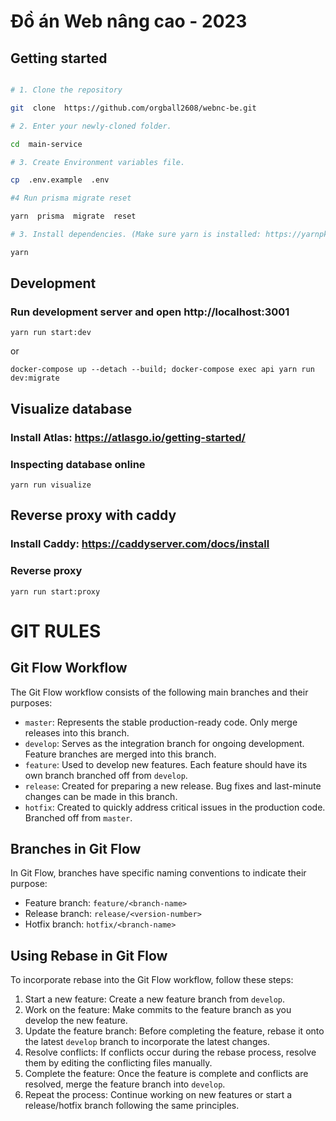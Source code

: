 # Đồ án Web nâng cao - 2023 
## Getting started
```bash

# 1. Clone the repository

git  clone  https://github.com/orgball2608/webnc-be.git

# 2. Enter your newly-cloned folder.

cd  main-service

# 3. Create Environment variables file.  

cp  .env.example  .env

#4 Run prisma migrate reset

yarn  prisma  migrate  reset

# 3. Install dependencies. (Make sure yarn is installed: https://yarnpkg.com/lang/en/docs/install)

yarn

```

## Development

### Run development server and open http://localhost:3001

```
yarn run start:dev
```
or
```
docker-compose up --detach --build; docker-compose exec api yarn run dev:migrate
```
## Visualize database
### Install Atlas: https://atlasgo.io/getting-started/
### Inspecting database online
```
yarn run visualize
```

## Reverse proxy with caddy
### Install Caddy: https://caddyserver.com/docs/install
### Reverse proxy
```
yarn run start:proxy
```

# GIT RULES
## Git Flow Workflow
The Git Flow workflow consists of the following main branches and their purposes:
-  `master`: Represents the stable production-ready code. Only merge releases into this branch.
-  `develop`: Serves as the integration branch for ongoing development. Feature branches are merged into this branch.
-  `feature`: Used to develop new features. Each feature should have its own branch branched off from `develop`.
-  `release`: Created for preparing a new release. Bug fixes and last-minute changes can be made in this branch.
-  `hotfix`: Created to quickly address critical issues in the production code. Branched off from `master`.

## Branches in Git Flow
In Git Flow, branches have specific naming conventions to indicate their purpose:
-  Feature branch: `feature/<branch-name>`
-  Release branch: `release/<version-number>`
-  Hotfix branch: `hotfix/<branch-name>`

## Using Rebase in Git Flow
To incorporate rebase into the Git Flow workflow, follow these steps:
1.  Start a new feature: Create a new feature branch from `develop`.
2.  Work on the feature: Make commits to the feature branch as you develop the new feature.
3.  Update the feature branch: Before completing the feature, rebase it onto the latest `develop` branch to incorporate the latest changes.
4.  Resolve conflicts: If conflicts occur during the rebase process, resolve them by editing the conflicting files manually.
5.  Complete the feature: Once the feature is complete and conflicts are resolved, merge the feature branch into `develop`.
6.  Repeat the process: Continue working on new features or start a release/hotfix branch following the same principles.